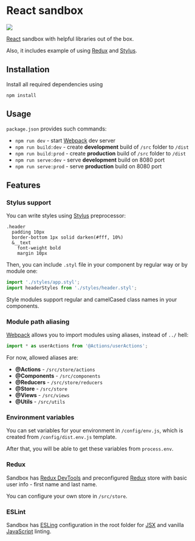 # React sandbox
![](https://img.shields.io/badge/dynamic/json.svg?url=https://raw.githubusercontent.com/3a4ik/react-sandbox/master/package.json&label=version&query=$.version&colorB=blue)

[React](https://reactjs.org/) sandbox with helpful libraries out of the box.

Also, it includes example of using [Redux](https://redux.js.org/) and [Stylus](http://stylus-lang.com/).

## Installation
Install all required dependencies using
```
npm install
```

## Usage
`package.json` provides such commands:
- `npm run dev` - start [Webpack](https://webpack.js.org/) dev server
- `npm run build:dev` - create **development** build of `/src` folder to `/dist`
- `npm run build:prod` - create **production** build of `/src` folder to `/dist`
- `npm run serve:dev` - serve **development** build on 8080 port
- `npm run serve:prod` - serve **production** build on 8080 port

## Features
### Stylus support
You can write styles using [Stylus](http://stylus-lang.com/) preprocessor:
```stylus
.header
  padding 10px
  border-bottom 1px solid darken(#fff, 10%)
  &__text
    font-weight bold
    margin 10px
```
Then, you can include `.styl` file in your component by regular way or by module one:
```javascript
import './styles/app.styl';
import headerStyles from './styles/header.styl';
```
Style modules support regular and camelCased class names in your components.

### Module path aliasing
[Webpack](https://webpack.js.org/) allows you to import modules using aliases, instead of `../` hell:
```javascript
import * as userActions from '@Actions/userActions';
```
For now, allowed aliases are:
- **@Actions** - `/src/store/actions`
- **@Components** - `/src/components`
- **@Reducers** - `/src/store/reducers`
- **@Store** - `/src/store`
- **@Views** - `/src/views`
- **@Utils** - `/src/utils`

### Environment variables
You can set variables for your environment in `/config/env.js`, which is created from `/config/dist.env.js` template.

After that, you will be able to get these variables from `process.env`.

### Redux
Sandbox has [Redux DevTools](https://github.com/zalmoxisus/redux-devtools-extension) and preconfigured [Redux](https://redux.js.org/) store with basic user info - first name and last name.

You can configure your own store in `/src/store`.

### ESLint
Sandbox has [ESLing](https://eslint.org/) configuration in the root folder for [JSX](https://reactjs.org/docs/introducing-jsx.html) and vanilla [JavaScript](https://developer.mozilla.org/en-US/docs/Web/JavaScript) linting.
